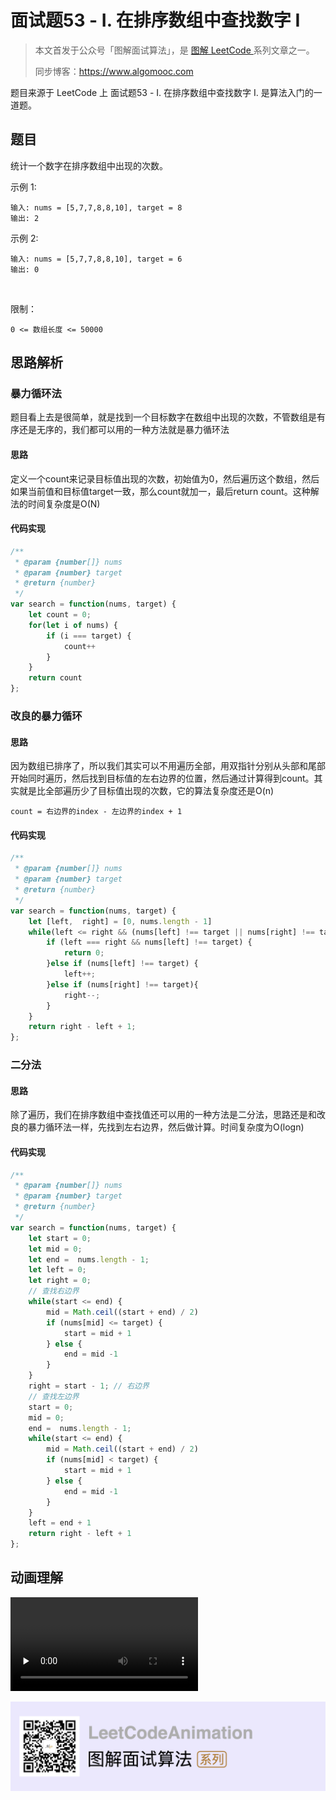 # 面试题53 - I. 在排序数组中查找数字 I

> 本文首发于公众号「图解面试算法」，是 [图解 LeetCode ](<https://github.com/MisterBooo/LeetCodeAnimation>) 系列文章之一。
>
> 同步博客：https://www.algomooc.com

题目来源于 LeetCode 上 面试题53 - I. 在排序数组中查找数字 I. 是算法入门的一道题。

## 题目

统计一个数字在排序数组中出现的次数。
 

示例 1:

```
输入: nums = [5,7,7,8,8,10], target = 8
输出: 2
```

示例 2:


```
输入: nums = [5,7,7,8,8,10], target = 6
输出: 0
```
 

限制：

```
0 <= 数组长度 <= 50000
```


## 思路解析

### 暴力循环法

题目看上去是很简单，就是找到一个目标数字在数组中出现的次数，不管数组是有序还是无序的，我们都可以用的一种方法就是暴力循环法

#### 思路

定义一个count来记录目标值出现的次数，初始值为0，然后遍历这个数组，然后如果当前值和目标值target一致，那么count就加一，最后return count。这种解法的时间复杂度是O(N)

#### 代码实现


```javaScript
/**
 * @param {number[]} nums
 * @param {number} target
 * @return {number}
 */
var search = function(nums, target) {
    let count = 0;
    for(let i of nums) {
    	if (i === target) {
    		count++
    	}
    }
    return count
};
```

### 改良的暴力循环

#### 思路

因为数组已排序了，所以我们其实可以不用遍历全部，用双指针分别从头部和尾部开始同时遍历，然后找到目标值的左右边界的位置，然后通过计算得到count。其实就是比全部遍历少了目标值出现的次数，它的算法复杂度还是O(n)

	count = 右边界的index - 左边界的index + 1

#### 代码实现


```javaScript
/**
 * @param {number[]} nums
 * @param {number} target
 * @return {number}
 */
var search = function(nums, target) {
    let [left,  right] = [0, nums.length - 1]
    while(left <= right && (nums[left] !== target || nums[right] !== target)) {
    	if (left === right && nums[left] !== target) {
    		return 0;
    	}else if (nums[left] !== target) {
    		left++;
    	}else if (nums[right] !== target){
    		right--;
    	}
    }
    return right - left + 1;
};
```

### 二分法

#### 思路

除了遍历，我们在排序数组中查找值还可以用的一种方法是二分法，思路还是和改良的暴力循环法一样，先找到左右边界，然后做计算。时间复杂度为O(logn)

#### 代码实现

```javaScript
/**
 * @param {number[]} nums
 * @param {number} target
 * @return {number}
 */
var search = function(nums, target) {
    let start = 0;
    let mid = 0;
    let end =  nums.length - 1;
    let left = 0;
    let right = 0;
  	// 查找右边界
    while(start <= end) {
        mid = Math.ceil((start + end) / 2)
        if (nums[mid] <= target) {
            start = mid + 1
        } else {
            end = mid -1
        }
    }
    right = start - 1; // 右边界
  	// 查找左边界
    start = 0;
    mid = 0; 
    end =  nums.length - 1;
    while(start <= end) {
        mid = Math.ceil((start + end) / 2)
        if (nums[mid] < target) {
            start = mid + 1
        } else {
            end = mid -1
        }
    }
    left = end + 1
    return right - left + 1
};
```

## 动画理解


<video id="video" controls="" preload="none" >
      <source id="mp4" src="../animation/Interview Question 53 - I. Find number in sort arrayI.mp4"  type="video/mp4">
  </video>

  ![](../../Pictures/qrcode.jpg)